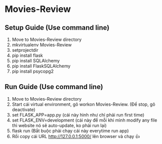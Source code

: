 # Movies-Review
## Setup Guide (Use command line)
1. Move to Movies-Review directory 
2. mkvirtualenv Movies-Review
3. setprojectdir
4. pip install flask
5. pip install SQLAlchemy
6. pip install FlaskSQLAlchemy
7. pip install psycopg2

## Run Guide (Use command line)
1. Move to Movies-Review directory
2. Start cái virtual environment, gõ workon Movies-Review. (Để stop, gõ deactivate)
3. set FLASK_APP=app.py (cái này hình như chỉ phải run first time)
4. set FLASK_ENV=development (cái này để mỗi khi mình modify any file thì website nó sẽ auto-update, ko phải run lại)
5. flask run (Bắt buộc phải chạy cái này everytime run app)
6. Rồi copy cái URL http://127.0.0.1:5000/ lên browser và chạy :+1:
